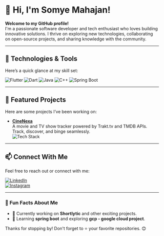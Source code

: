 # 👋 Hi, I'm Somye Mahajan!

**Welcome to my GitHub profile!**  
I'm a passionate software developer and tech enthusiast who loves building innovative solutions. I thrive on exploring new technologies, collaborating on open-source projects, and sharing knowledge with the community.

---

## 🔧 Technologies & Tools

Here’s a quick glance at my skill set:  

![Flutter](https://img.shields.io/badge/Mobile-Flutter-informational?style=flat&logo=flutter&logoColor=white&color=02569B)
![Dart](https://img.shields.io/badge/Language-Dart-informational?style=flat&logo=dart&logoColor=white&color=0175C2)
![Java](https://img.shields.io/badge/Language-Java-informational?style=flat&logo=java&logoColor=white&color=007396)
![C++](https://img.shields.io/badge/Language-C++-informational?style=flat&logo=c%2B%2B&logoColor=white&color=00599C)
![Spring Boot](https://img.shields.io/badge/Framework-Spring_Boot-informational?style=flat&logo=spring&logoColor=white&color=6DB33F)

---

## 📂 Featured Projects

Here are some projects I’ve been working on:

- **[CineNexa](https://github.com/sommye-ctr/cinenexa)**  
  A movie and TV show tracker powered by Trakt.tv and TMDB APIs. Track, discover, and binge seamlessly.  
  ![Tech Stack](https://img.shields.io/badge/TechStack-Flutter_SpringBoot_Dart-informational?style=flat&logo=flutter&logoColor=white&color=blue)
---

## 📫 Connect With Me

Feel free to reach out or connect with me:

[![LinkedIn](https://img.shields.io/badge/LinkedIn-Connect-blue?style=flat&logo=linkedin)](https://www.linkedin.com/in/somye-mahajan-b1384b332/)  
[![Instagram](https://img.shields.io/badge/Instagram-Follow-red?style=flat&logo=instagram)](https://www.instagram.com/_sommyee/)

---

### 🌱 Fun Facts About Me

- 🔭 Currently working on **Shortlytic** and other exciting projects.
- 🌱 Learning **spring boot** and exploring **gcp - google cloud project**.

Thanks for stopping by! Don't forget to ⭐ your favorite repositories. 😊
